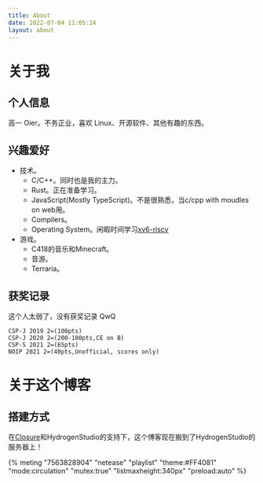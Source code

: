 ```yaml
---
title: About
date: 2022-07-04 11:05:24
layout: about
---
```


# 关于我

## 个人信息

高一 Oier。不务正业，喜欢 Linux、开源软件、其他有趣的东西。

## 兴趣爱好
- 技术。
	- C/C++。同时也是我的主力。
	- Rust。正在准备学习。
	- JavaScript(Mostly TypeScript)。不是很熟悉，当c/cpp with moudles on web用。
	- Compilers。
	- Operating System。闲暇时间学习[xv6-riscv](https://github.com/DeCalvin2006/xv6-riscv)
- 游戏。
	- C418的音乐和Minecraft。
	- 音游。
	- Terraria。

## 获奖记录

这个人太弱了，没有获奖记录 QwQ
```
CSP-J 2019 2=(100pts)
CSP-J 2020 2=(200-100pts,CE on B)
CSP-S 2021 2=(65pts)
NOIP 2021 2=(40pts,Unofficial, scores only)
```

# 关于这个博客

## 搭建方式

在[Closure](https://github.com/CRZYX)和HydrogenStudio的支持下，这个博客现在搬到了HydrogenStudio的服务器上！

{% meting "7563828904" "netease" "playlist" "theme:#FF4081" "mode:circulation" "mutex:true" "listmaxheight:340px" "preload:auto" %}
